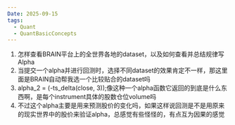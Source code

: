 ```yaml
---
Date: 2025-09-15
tags:
  - Quant
  - QuantBasicConcepts
---
```

1. 怎样查看BRAIN平台上的全世界各地的dataset，以及如何查看并总结规律写Alpha
2. 当提交一个alpha并进行回测时，选择不同dataset的效果肯定不一样，那这里面是BRAIN自动帮我选一个比较贴合的dataset吗
3. alpha_2 = (-ts_delta(close, 3));像这种一个alpha函数它返回的到底是什么东西啊，是每个instrument具体的股数仓位volume吗
4. 不过这个alpha主要是用来预测股价的变化吗，如果这样说回测是不是用原来的现实世界中的股价来验证alpha，总感觉有些怪怪的，有点互为因果的感觉